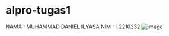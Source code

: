 # alpro-tugas1
NAMA : MUHAMMAD DANIEL ILYASA
NIM  : I.2210232
![image](https://user-images.githubusercontent.com/115854547/197890643-e425b0cf-5a24-4b62-a9c6-0fb45c14527c.png)
